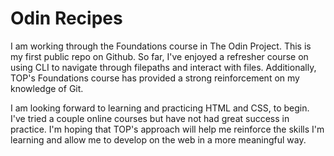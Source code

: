 # Odin Recipes

I am working through the Foundations course in The Odin Project. This is my first public repo on Github. So far, I've enjoyed a refresher course on using CLI to navigate through filepaths and interact with files. Additionally, TOP's Foundations course has provided a strong reinforcement on my knowledge of Git. 

I am looking forward to learning and practicing HTML and CSS, to begin. I've tried a couple online courses but have not had great success in practice. I'm hoping that TOP's approach will help me reinforce the skills I'm learning and allow me to develop on the web in a more meaningful way. 
